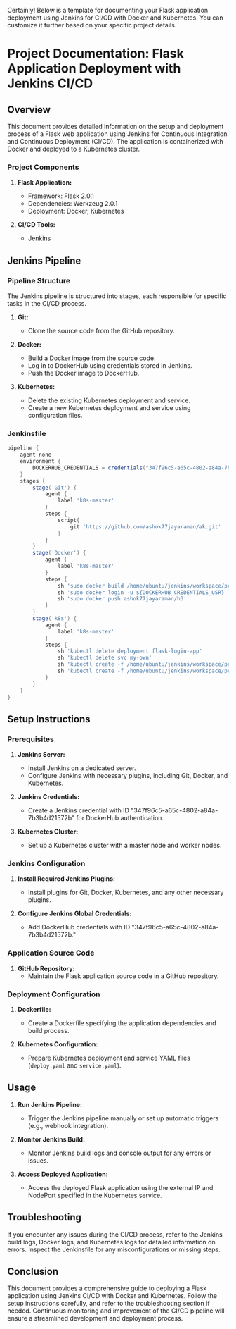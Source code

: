 Certainly! Below is a template for documenting your Flask application deployment using Jenkins for CI/CD with Docker and Kubernetes. You can customize it further based on your specific project details.

# Project Documentation: Flask Application Deployment with Jenkins CI/CD

## Overview

This document provides detailed information on the setup and deployment process of a Flask web application using Jenkins for Continuous Integration and Continuous Deployment (CI/CD). The application is containerized with Docker and deployed to a Kubernetes cluster.

### Project Components

1. **Flask Application:**
   - Framework: Flask 2.0.1
   - Dependencies: Werkzeug 2.0.1
   - Deployment: Docker, Kubernetes

2. **CI/CD Tools:**
   - Jenkins

## Jenkins Pipeline

### Pipeline Structure

The Jenkins pipeline is structured into stages, each responsible for specific tasks in the CI/CD process.

1. **Git:**
   - Clone the source code from the GitHub repository.

2. **Docker:**
   - Build a Docker image from the source code.
   - Log in to DockerHub using credentials stored in Jenkins.
   - Push the Docker image to DockerHub.

3. **Kubernetes:**
   - Delete the existing Kubernetes deployment and service.
   - Create a new Kubernetes deployment and service using configuration files.

### Jenkinsfile

```groovy
pipeline {
    agent none
    environment {
        DOCKERHUB_CREDENTIALS = credentials("347f96c5-a65c-4802-a84a-7b3b4d21572b")
    }
    stages {
        stage('Git') {
            agent {
                label 'k8s-master'
            }
            steps {
                script{
                    git 'https://github.com/ashok77jayaraman/ak.git'
                }
            }
        }
        stage('Docker') {
            agent {
                label 'k8s-master'
            }
            steps {
                sh 'sudo docker build /home/ubuntu/jenkins/workspace/pr2/ -t ashok77jayaraman/h3'
                sh 'sudo docker login -u ${DOCKERHUB_CREDENTIALS_USR} -p ${DOCKERHUB_CREDENTIALS_PSW} '
                sh 'sudo docker push ashok77jayaraman/h3'
            }
        }
        stage('k8s') {
            agent {
                label 'k8s-master'
            }
            steps {
                sh 'kubectl delete deployment flask-login-app'
                sh 'kubectl delete svc my-own'
                sh 'kubectl create -f /home/ubuntu/jenkins/workspace/pr2/deploy.yaml'
                sh 'kubectl create -f /home/ubuntu/jenkins/workspace/pr2/service.yaml'
            }
        }
    }
}
```

## Setup Instructions

### Prerequisites

1. **Jenkins Server:**
   - Install Jenkins on a dedicated server.
   - Configure Jenkins with necessary plugins, including Git, Docker, and Kubernetes.

2. **Jenkins Credentials:**
   - Create a Jenkins credential with ID "347f96c5-a65c-4802-a84a-7b3b4d21572b" for DockerHub authentication.

3. **Kubernetes Cluster:**
   - Set up a Kubernetes cluster with a master node and worker nodes.

### Jenkins Configuration

1. **Install Required Jenkins Plugins:**
   - Install plugins for Git, Docker, Kubernetes, and any other necessary plugins.

2. **Configure Jenkins Global Credentials:**
   - Add DockerHub credentials with ID "347f96c5-a65c-4802-a84a-7b3b4d21572b."

### Application Source Code

1. **GitHub Repository:**
   - Maintain the Flask application source code in a GitHub repository.

### Deployment Configuration

1. **Dockerfile:**
   - Create a Dockerfile specifying the application dependencies and build process.

2. **Kubernetes Configuration:**
   - Prepare Kubernetes deployment and service YAML files (`deploy.yaml` and `service.yaml`).

## Usage

1. **Run Jenkins Pipeline:**
   - Trigger the Jenkins pipeline manually or set up automatic triggers (e.g., webhook integration).

2. **Monitor Jenkins Build:**
   - Monitor Jenkins build logs and console output for any errors or issues.

3. **Access Deployed Application:**
   - Access the deployed Flask application using the external IP and NodePort specified in the Kubernetes service.

## Troubleshooting

If you encounter any issues during the CI/CD process, refer to the Jenkins build logs, Docker logs, and Kubernetes logs for detailed information on errors. Inspect the Jenkinsfile for any misconfigurations or missing steps.

## Conclusion

This document provides a comprehensive guide to deploying a Flask application using Jenkins CI/CD with Docker and Kubernetes. Follow the setup instructions carefully, and refer to the troubleshooting section if needed. Continuous monitoring and improvement of the CI/CD pipeline will ensure a streamlined development and deployment process.
